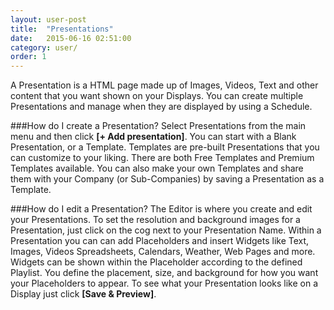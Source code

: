 ```yaml
---
layout: user-post
title:  "Presentations"
date:   2015-06-16 02:51:00
category: user/
order: 1
---
```


A Presentation is a HTML page made up of Images, Videos, Text and other content that you want shown on your Displays.  You can create multiple Presentations and manage when they are displayed by using a Schedule.

###How do I create a Presentation?
Select Presentations from the main menu and then click **[+ Add presentation]**. You can start with a Blank Presentation, or a Template. Templates are pre-built Presentations that you can customize to your liking. There are both Free Templates and Premium Templates available. You can also make your own Templates and share them with your Company (or Sub-Companies) by saving a Presentation as a Template.

###How do I edit a Presentation?
The Editor is where you create and edit your Presentations. To set  the resolution and background images for a  Presentation, just click on the cog next to your Presentation Name. Within a  Presentation you can can add Placeholders and insert Widgets like Text, Images, Videos  Spreadsheets, Calendars, Weather, Web Pages and more. Widgets can be shown within the Placeholder according to the defined Playlist. You define the placement, size, and background for  how you want your Placeholders to appear. To see what your Presentation looks like on a  Display just click **[Save & Preview]**.

